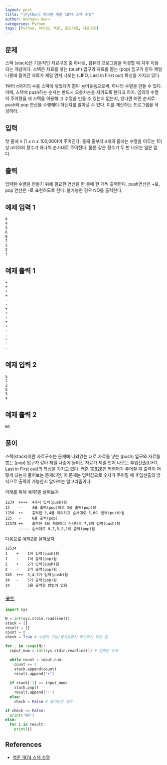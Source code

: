 ```yaml
--- 
layout: post
title: "[Python] 파이썬 백준 1874 스택 수열"
author: Woohyun Kwon
categories: Python
tags: [Python, 파이썬, 백준, 알고리즘, 자료구조]
---
```


## 문제

스택 (stack)은 기본적인 자료구조 중 하나로, 컴퓨터 프로그램을 작성할 때 자주 이용되는 개념이다. 스택은 자료를 넣는 (push) 입구와 자료를 뽑는 (pop) 입구가 같아 제일 나중에 들어간 자료가 제일 먼저 나오는 (LIFO, Last in First out) 특성을 가지고 있다.

1부터 n까지의 수를 스택에 넣었다가 뽑아 늘어놓음으로써, 하나의 수열을 만들 수 있다. 이때, 스택에 push하는 순서는 반드시 오름차순을 지키도록 한다고 하자. 임의의 수열이 주어졌을 때 스택을 이용해 그 수열을 만들 수 있는지 없는지, 있다면 어떤 순서로 push와 pop 연산을 수행해야 하는지를 알아낼 수 있다. 이를 계산하는 프로그램을 작성하라.

## 입력
첫 줄에 n (1 ≤ n ≤ 100,000)이 주어진다. 둘째 줄부터 n개의 줄에는 수열을 이루는 1이상 n이하의 정수가 하나씩 순서대로 주어진다. 물론 같은 정수가 두 번 나오는 일은 없다.

## 출력
입력된 수열을 만들기 위해 필요한 연산을 한 줄에 한 개씩 출력한다. push연산은 +로, pop 연산은 -로 표현하도록 한다. 불가능한 경우 NO를 출력한다.

## 예제 입력 1

    8
    4
    3
    6
    8
    7
    5
    2
    1

## 예제 출력 1

    +
    +
    +
    +
    -
    -
    +
    +
    -
    +
    +
    -
    -
    -
    -
    -

## 예제 입력 2

    5
    1
    2
    5
    3
    4

## 예제 출력 2

    NO

## 풀이

스택(stack)이란 자료구조는 문제에 나와있는 대로 자료를 넣는 (push) 입구와 자료를 뽑는 (pop) 입구가 같아 제일 나중에 들어간 자료가 제일 먼저 나오는 후입선출(LIFO, Last in First out)의 특성을 가지고 있다. [백준 10828](https://www.acmicpc.net/problem/10828)은 명령어가 주어질 때 출력이 어떻게 되는지 물어보는 문제라면, 이 문제는 입력값으로 숫자가 주어질 때 후입선출의 방식으로 출력이 가능한지 알아보는 알고리즘이다. 

이해를 위해 예제1을 살펴보자

    1234  ++++  4까지 입력(push)됨
    12    --    4를 출력(pop)하고 3을 출력(pop)함
    1256  ++    출력된 3,4를 제외하고 순서대로 5,6이 입력(push)됨
    125   -     6을 출력(pop)
    12578 ++    출력된 6을 제외하고 순서대로 7,8이 입력(push)됨
          ----- 순서대로 8,7,5,2,1이 출력(pop)됨

다음으로 예제2를 살펴보자

    12534
    1    +    1이 입력(push)됨
    1    -    1이 출력(pop)됨
    2    +    2가 입력(push)됨
    2    -    2가 출력(pop)됨
    345  +++  3,4,5가 입력(push)됨
    34   -    5가 출력(pop)됨
    34        3을 출력할 방법이 없음

### 코드

```Python
import sys

N = int(sys.stdin.readline())
stack = []
result = []
count = 0
check = True # 수열이 가능/불가능한지 확인하기 위한 값

for _ in range(N):
  input_num = int(sys.stdin.readline()) # 입력된 숫자

  while count < input_num:
    count += 1
    stack.append(count)
    result.append("+")
  
  if stack[-1] == input_num:
    stack.pop()
    result.append('-')
  else:
    check = False # 불가능한 경우

if check == False:
  print('NO')
else:
  for i in result:
    print(i)
```



## References

- [백준 1874 스택 수열](https://www.acmicpc.net/problem/1874)